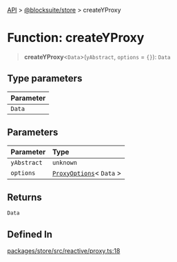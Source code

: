 [API](../../../index.md) > [@blocksuite/store](../index.md) > createYProxy

# Function: createYProxy

> **createYProxy**<`Data`>(`yAbstract`, `options` = `{}`): `Data`

## Type parameters

| Parameter |
| :------ |
| `Data` |

## Parameters

| Parameter | Type |
| :------ | :------ |
| `yAbstract` | `unknown` |
| `options` | [`ProxyOptions`](../type-aliases/type-alias.ProxyOptions.md)\< `Data` \> |

## Returns

`Data`

## Defined In

[packages/store/src/reactive/proxy.ts:18](https://github.com/Saul-Mirone/blocksuite/blob/f2324b82e/packages/store/src/reactive/proxy.ts#L18)
